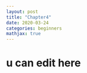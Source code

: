 ```yaml
---
layout: post
title: "Chapter4"
date: 2020-03-24
categories: beginners
mathjax: true
---
```


# u can edit here
